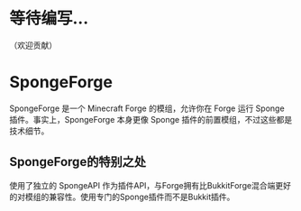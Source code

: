 # 等待编写...

（欢迎贡献）

# SpongeForge

SpongeForge 是一个 Minecraft Forge 的模组，允许你在 Forge 运行 Sponge 插件。事实上，SpongeForge 本身更像 Sponge 插件的前置模组，不过这些都是技术细节。

## SpongeForge的特别之处

使用了独立的 SpongeAPI 作为插件API，与Forge拥有比BukkitForge混合端更好的对模组的兼容性。使用专门的Sponge插件而不是Bukkit插件。
